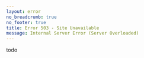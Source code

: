 ```yaml
---
layout: error
no_breadcrumb: true
no_footer: true
title: Error 503 - Site Unavailable
message: Internal Server Error (Server Overloaded)
---
```

todo
